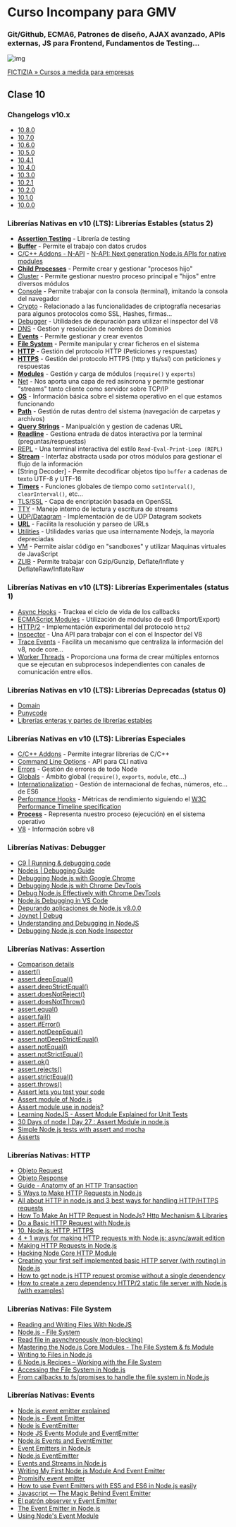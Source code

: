 # Curso Incompany para GMV
### Git/Github, ECMA6, Patrones de diseño, AJAX avanzado, APIs externas, JS para Frontend, Fundamentos de Testing...

![img](https://www.fictizia.com/img/sharing-FICTIZIA.jpg)

[FICTIZIA » Cursos a medida para empresas](https://www.fictizia.com/formacion-empresas)

## Clase 10

### Changelogs v10.x
- [10.8.0](https://github.com/nodejs/node/blob/master/doc/changelogs/CHANGELOG_V10.md#10.8.0)
- [10.7.0](https://github.com/nodejs/node/blob/master/doc/changelogs/CHANGELOG_V10.md#10.7.0)
- [10.6.0](https://github.com/nodejs/node/blob/master/doc/changelogs/CHANGELOG_V10.md#10.6.0)
- [10.5.0](https://github.com/nodejs/node/blob/master/doc/changelogs/CHANGELOG_V10.md#10.5.0)
- [10.4.1](https://github.com/nodejs/node/blob/master/doc/changelogs/CHANGELOG_V10.md#10.4.1)
- [10.4.0](https://github.com/nodejs/node/blob/master/doc/changelogs/CHANGELOG_V10.md#10.4.0)
- [10.3.0](https://github.com/nodejs/node/blob/master/doc/changelogs/CHANGELOG_V10.md#10.3.0)
- [10.2.1](https://github.com/nodejs/node/blob/master/doc/changelogs/CHANGELOG_V10.md#10.2.1)
- [10.2.0](https://github.com/nodejs/node/blob/master/doc/changelogs/CHANGELOG_V10.md#10.2.0)
- [10.1.0](https://github.com/nodejs/node/blob/master/doc/changelogs/CHANGELOG_V10.md#10.1.0)
- [10.0.0](https://github.com/nodejs/node/blob/master/doc/changelogs/CHANGELOG_V10.md#10.0.0)

### Librerías Nativas en v10 (LTS): Librerías Estables (status 2)
- **[Assertion Testing](https://nodejs.org/api/assert.html)** - Librería de testing
- **[Buffer](https://nodejs.org/api/buffer.html)** - Permite el trabajo con datos crudos
- [C/C++ Addons - N-API](https://nodejs.org/api/n-api.html) - [N-API: Next generation Node.js APIs for native modules](https://medium.com/the-node-js-collection/n-api-next-generation-node-js-apis-for-native-modules-169af5235b06)
- **[Child Processes](https://nodejs.org/api/child_process.html)** - Permite crear y gestionar "procesos hijo"
- [Cluster](https://nodejs.org/api/cluster.html) - Permite gestionar nuestro proceso principal e "hijos" entre diversos módulos
- [Console](https://nodejs.org/api/console.html) - Permite trabajar con la consola (terminal), imitando la consola del navegador
- [Crypto](https://nodejs.org/api/crypto.html) - Relacionado a las funcionalidades de criptografía necesarias para algunos protocolos como SSL, Hashes, firmas...
- [Debugger](https://nodejs.org/api/debugger.html) - Utilidades de depuración para utilizar el inspector del V8
- [DNS](https://nodejs.org/api/dns.html) - Gestion y resolución de nombres de Dominios
- **[Events](https://nodejs.org/api/events.html)** - Permite gestionar y crear eventos
- **[File System](https://nodejs.org/api/fs.html)** - Permite manipular y crear ficheros en el sistema
- **[HTTP](https://nodejs.org/api/http.html)** - Gestión del protocolo HTTP (Peticiones y respuestas)
- **[HTTPS](https://nodejs.org/api/https.html)** - Gestión del protocolo HTTPS (http y tls/ssl) con peticiones y respuestas
- **[Modules](https://nodejs.org/api/modules.html)** - Gestión y carga de módulos (`require()` y `exports`)
- [Net](https://nodejs.org/api/net.html) - Nos aporta una capa de red asíncrona y permite gestionar "streams" tanto cliente como servidor sobre TCP/IP
- **[OS](https://nodejs.org/api/os.html)** - Información básica sobre el sistema operativo en el que estamos funcionando
- **[Path](https://nodejs.org/api/path.html)** - Gestión de rutas dentro del sistema (navegación de carpetas y archivos)
- **[Query Strings](https://nodejs.org/api/querystring.html)** - Manipualción y gestion de cadenas URL
- **[Readline](https://nodejs.org/api/readline.html)** - Gestiona entrada de datos interactiva por la terminal (preguntas/respuestas)
- [REPL](https://nodejs.org/api/repl.html) - Una terminal interactiva del estilo `Read-Eval-Print-Loop (REPL)`
- **[Stream](https://nodejs.org/api/stream.html)** - Interfaz abstracta usada por otros módulos para gestionar el flujo de la información
- [String Decoder] - Permite decodificar objetos tipo `buffer` a cadenas de texto UTF-8 y UTF-16
- **[Timers](https://nodejs.org/api/timers.html)** - Funciones globales de tiempo como `setInterval()`, `clearInterval()`, etc...
- [TLS/SSL](https://nodejs.org/api/tls.html) - Capa de encriptación basada en OpenSSL
- [TTY](https://nodejs.org/api/tty.html) - Manejo interno de lectura y escritura de streams
- [UDP/Datagram](https://nodejs.org/api/dgram.html) - Implementación de de UDP Datagram sockets
- **[URL](https://nodejs.org/api/url.html)** - Facilita la resolución y parseo de URLs
- [Utilities](https://nodejs.org/api/util.html) - Utilidades varias que usa internamente Nodejs, la mayoría depreciadas
- [VM](https://nodejs.org/api/vm.html) - Permite aislar código en "sandboxes" y utilizar Maquinas virtuales de JavaScript
- [ZLIB](https://nodejs.org/api/zlib.html) - Permite trabajar con Gzip/Gunzip, Deflate/Inflate y DeflateRaw/InflateRaw

### Librerías Nativas en v10 (LTS): Librerías Experimentales (status 1)
- [Async Hooks](https://nodejs.org/api/async_hooks.html) - Trackea el ciclo de vida de los callbacks
- [ECMAScript Modules](https://nodejs.org/api/esm.html) - Utilización de módulso de es6 (Import/Export)
- [HTTP/2](https://nodejs.org/api/http2.html) - Implementación experimental del protocolo `http2`
- [Inspector](https://nodejs.org/api/inspector.html) - Una API para trabajar con el con el Inspector del V8
- [Trace Events](https://nodejs.org/api/tracing.html) - Facilita un mecanismo que centraliza la información del v8, node core...
- [Worker Threads](https://nodejs.org/api/worker_threads.html) - Proporciona una forma de crear múltiples entornos que se ejecutan en subprocesos independientes con canales de comunicación entre ellos.

### Librerías Nativas en v10 (LTS): Librerías Deprecadas (status 0)
- [Domain](https://nodejs.org/api/domain.html)
- [Punycode](https://nodejs.org/api/punycode.html)
- [Librerías enteras y partes de librerías estables](https://nodejs.org/api/deprecations.html)

### Librerías Nativas en v10 (LTS): Librerías Especiales
- [C/C++ Addons](https://nodejs.org/api/addons.html) - Permite integrar librerias de C/C++
- [Command Line Options](https://nodejs.org/api/cli.html) - API para CLI nativa
- [Errors](https://nodejs.org/api/errors.html) - Gestión de errores de todo Node
- [Globals](https://nodejs.org/api/globals.html) - Ámbito global (`require()`, `exports`, `module`, etc...)
- [Internationalization](https://nodejs.org/api/intl.html) - Gestión de internacional de fechas, números, etc... de ES6
- [Performance Hooks](https://nodejs.org/api/perf_hooks.html) - Métricas de rendimiento siguiendo el [W3C Performance Timeline specification](https://w3c.github.io/performance-timeline/) 
- **[Process](https://nodejs.org/api/process.html)** - Representa nuestro proceso (ejecución) en el sistema operativo
- [V8](https://nodejs.org/api/v8.html) - Información sobre v8

### Librerías Nativas: Debugger
- [C9 | Running & debugging code](https://docs.c9.io/docs/running-and-debugging-code)
- [Nodejs | Debugging Guide](https://nodejs.org/en/docs/guides/debugging-getting-started/)
- [Debugging Node.js with Google Chrome](https://medium.com/the-node-js-collection/debugging-node-js-with-google-chrome-4965b5f910f4)
- [Debugging Node.js with Chrome DevTools](https://medium.com/@paul_irish/debugging-node-js-nightlies-with-chrome-devtools-7c4a1b95ae27)
- [Debug Node.js Effectively with Chrome DevTools](https://blog.codeship.com/debug-node-js-effectively-with-chrome-devtools/)
- [Node.js Debugging in VS Code](https://code.visualstudio.com/docs/nodejs/nodejs-debugging)
- [Depurando aplicaciones de Node.js v8.0.0](https://platzi.com/blog/depurando-aplicaciones-de-nodejs-v800/)
- [Joynet | Debug](https://www.joyent.com/node-js/production/debug)
- [Understanding and Debugging in NodeJS](https://codeburst.io/understanding-and-debugging-in-nodejs-fe6d7ab2f362)
- [Debugging Node.js con Node Inspector](https://www.genbeta.com/desarrollo/debugging-node-js-con-node-inspector)

### Librerías Nativas: Assertion
- [Comparison details](https://nodejs.org/api/assert.html#assert_comparison_details)
- [assert()](https://nodejs.org/api/assert.html#assert_assert_value_message)
- [assert.deepEqual()](https://nodejs.org/api/assert.html#assert_assert_deepequal_actual_expected_message)
- [assert.deepStrictEqual()](https://nodejs.org/api/assert.html#assert_assert_deepstrictequal_actual_expected_message)
- [assert.doesNotReject()](https://nodejs.org/api/assert.html#assert_assert_doesnotreject_block_error_message)
- [assert.doesNotThrow()](https://nodejs.org/api/assert.html#assert_assert_doesnotthrow_block_error_message)
- [assert.equal()](https://nodejs.org/api/assert.html#assert_assert_equal_actual_expected_message)
- [assert.fail()](https://nodejs.org/api/assert.html#assert_assert_fail_message)
- [assert.ifError()](https://nodejs.org/api/assert.html#assert_assert_iferror_value)
- [assert.notDeepEqual()](https://nodejs.org/api/assert.html#assert_assert_notdeepequal_actual_expected_message)
- [assert.notDeepStrictEqual()](https://nodejs.org/api/assert.html#assert_assert_notdeepstrictequal_actual_expected_message)
- [assert.notEqual()](https://nodejs.org/api/assert.html#assert_assert_notequal_actual_expected_message)
- [assert.notStrictEqual()](https://nodejs.org/api/assert.html#assert_assert_notstrictequal_actual_expected_message)
- [assert.ok()](https://nodejs.org/api/assert.html#assert_assert_ok_value_message)
- [assert.rejects()](https://nodejs.org/api/assert.html#assert_assert_rejects_block_error_message)
- [assert.strictEqual()](https://nodejs.org/api/assert.html#assert_assert_strictequal_actual_expected_message)
- [assert.throws()](https://nodejs.org/api/assert.html#assert_assert_throws_block_error_message)
- [Assert lets you test your code](https://nelsonic.gitbooks.io/node-js-by-example/content/core/assert/README.html)
- [Assert module of Node.js](http://unitjs.com/guide/assert-node-js.html)
- [Assert module use in nodejs?](https://stackoverflow.com/questions/22494268/assert-module-use-in-nodejs)
- [Learning NodeJS - Assert Module Explained for Unit Tests](https://www.youtube.com/watch?v=OB7c7ZZec1Y)
- [30 Days of node | Day 27 : Assert Module in node.js](https://www.nodejsera.com/nodejs-tutorial-day27-assert.html)
- [Simple Node.js tests with assert and mocha](https://alisdair.mcdiarmid.org/simple-nodejs-tests-with-assert-and-mocha/)
- [Asserts](https://www.node-tap.org/asserts/)

### Librerías Nativas: HTTP
- [Objeto Request](https://nodejs.org/api/http.html#http_http_request_options_callback)
- [Objeto Response](https://nodejs.org/api/http.html#http_class_http_serverresponse)
- [Guide - Anatomy of an HTTP Transaction](https://nodejs.org/en/docs/guides/anatomy-of-an-http-transaction/)
- [5 Ways to Make HTTP Requests in Node.js](https://www.twilio.com/blog/2017/08/http-requests-in-node-js.html)
- [All about HTTP in node.js and 3 best ways for handling HTTP/HTTPS requests](https://codeburst.io/all-about-http-in-node-js-and-3-best-ways-for-http-requests-in-web-development-6e5b6876c3a4)
- [How To Make An HTTP Request in NodeJs? Http Mechanism & Libraries](https://codeburst.io/how-to-make-an-http-request-in-nodejs-http-mechanism-libraries-f25ec990d307)
- [Do a Basic HTTP Request with Node.js](https://davidwalsh.name/nodejs-http-request)
- [10. Node.js: HTTP, HTTPS](http://book.mixu.net/node/ch10.html)
- [4 + 1 ways for making HTTP requests with Node.js: async/await edition](https://www.valentinog.com/blog/http-requests-node-js-async-await/)
- [Making HTTP Requests in Node.js](https://www.sitepoint.com/making-http-requests-in-node-js/)
- [Hacking Node Core HTTP Module](https://medium.com/walmartlabs/hacking-node-core-http-module-f2a10ea3028e)
- [Creating your first self implemented basic HTTP server (with routing) in Node.js](https://ourcodeworld.com/articles/read/260/creating-your-first-self-implemented-basic-http-server-with-routing-in-node-js)
- [How to get node.js HTTP request promise without a single dependency](https://www.tomas-dvorak.cz/posts/nodejs-request-without-dependencies/)
- [How to create a zero dependency HTTP/2 static file server with Node.js (with examples)](https://dexecure.com/blog/how-to-create-http2-static-file-server-nodejs-with-examples/)

### Librerías Nativas: File System
- [Reading and Writing Files With NodeJS](https://tutorialedge.net/javascript/nodejs/reading-writing-files-with-nodejs/)
- [Node.js - File System](https://www.tutorialspoint.com/nodejs/nodejs_file_system.htm)
- [Read file in asynchronously (non-blocking)](https://code-maven.com/reading-a-file-with-nodejs)
- [Mastering the Node.js Core Modules - The File System & fs Module](https://blog.risingstack.com/mastering-the-nodejs-core-modules-file-system-fs-module/)
- [Writing to Files in Node.js](https://stackabuse.com/writing-to-files-in-node-js/)
- [6 Node.js Recipes – Working with the File System](http://www.monitis.com/blog/6-node-js-recipes-working-with-the-file-system/)
- [Accessing the File System in Node.js](https://www.sitepoint.com/accessing-the-file-system-in-node-js/)
- [From callbacks to fs/promises to handle the file system in Node.js](https://dev.to/mrm8488/from-callbacks-to-fspromises-to-handle-the-file-system-in-nodejs-56p2)

### Librerías Nativas: Events
- [Node.js event emitter explained](https://medium.com/technoetics/node-js-event-emitter-explained-d4f7fd141a1a)
- [Node.js - Event Emitter](https://www.tutorialspoint.com/nodejs/nodejs_event_emitter.htm)
- [Node js EventEmitter](https://www.pabbly.com/tutorials/node-js-eventemitter/)
- [Node JS Events Module and EventEmitter](https://www.journaldev.com/7991/node-js-events-module-and-eventemitter)
- [Node.js Events and EventEmitter](https://www.sitepoint.com/nodejs-events-and-eventemitter/)
- [Event Emitters in NodeJs](https://coligo.io/nodejs-event-emitter/)
- [Node.js EventEmitter](http://www.tutorialsteacher.com/nodejs/nodejs-eventemitter)
- [Events and Streams in Node.js](https://codeburst.io/basics-of-events-streams-and-pipe-in-node-js-b84578c2f1be)
- [Writing My First Node.js Module And Event Emitter](https://www.bennadel.com/blog/2168-writing-my-first-node-js-module-and-event-emitter.htm?site-photo=220)
- [Promisify event emitter](https://glebbahmutov.com/blog/promisify-event-emitter/)
- [How to use Event Emitters with ES5 and ES6 in Node.js easily](https://ourcodeworld.com/articles/read/445/how-to-use-event-emitters-with-es5-and-es6-in-node-js-easily)
- [Javascript — The Magic Behind Event Emitter](https://netbasal.com/javascript-the-magic-behind-event-emitter-cce3abcbcef9)
- [El patrón observer y Event Emitter](https://gmoralesc.gitbooks.io/introduccion-a-node-js/content/el-patron-observer.html)
- [The Event Emitter in Node.js](https://anasshekhamis.com/2017/09/25/the-event-emitter-in-node-js/)
- [Using Node's Event Module](https://code.tutsplus.com/tutorials/using-nodes-event-module--net-35941)
